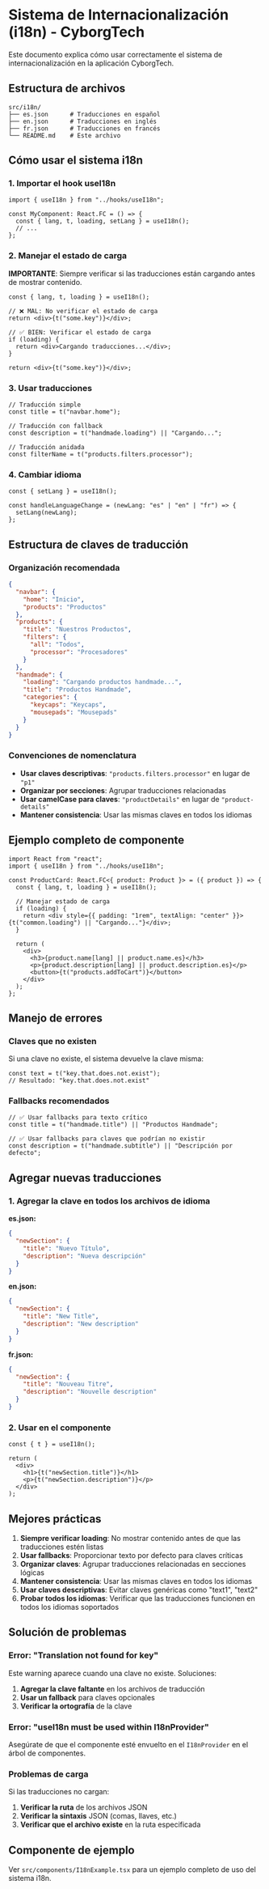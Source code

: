 # Sistema de Internacionalización (i18n) - CyborgTech

Este documento explica cómo usar correctamente el sistema de internacionalización en la aplicación CyborgTech.

## Estructura de archivos

```
src/i18n/
├── es.json      # Traducciones en español
├── en.json      # Traducciones en inglés
├── fr.json      # Traducciones en francés
└── README.md    # Este archivo
```

## Cómo usar el sistema i18n

### 1. Importar el hook useI18n

```tsx
import { useI18n } from "../hooks/useI18n";

const MyComponent: React.FC = () => {
  const { lang, t, loading, setLang } = useI18n();
  // ...
};
```

### 2. Manejar el estado de carga

**IMPORTANTE**: Siempre verificar si las traducciones están cargando antes de mostrar contenido.

```tsx
const { lang, t, loading } = useI18n();

// ❌ MAL: No verificar el estado de carga
return <div>{t("some.key")}</div>;

// ✅ BIEN: Verificar el estado de carga
if (loading) {
  return <div>Cargando traducciones...</div>;
}

return <div>{t("some.key")}</div>;
```

### 3. Usar traducciones

```tsx
// Traducción simple
const title = t("navbar.home");

// Traducción con fallback
const description = t("handmade.loading") || "Cargando...";

// Traducción anidada
const filterName = t("products.filters.processor");
```

### 4. Cambiar idioma

```tsx
const { setLang } = useI18n();

const handleLanguageChange = (newLang: "es" | "en" | "fr") => {
  setLang(newLang);
};
```

## Estructura de claves de traducción

### Organización recomendada

```json
{
  "navbar": {
    "home": "Inicio",
    "products": "Productos"
  },
  "products": {
    "title": "Nuestros Productos",
    "filters": {
      "all": "Todos",
      "processor": "Procesadores"
    }
  },
  "handmade": {
    "loading": "Cargando productos handmade...",
    "title": "Productos Handmade",
    "categories": {
      "keycaps": "Keycaps",
      "mousepads": "Mousepads"
    }
  }
}
```

### Convenciones de nomenclatura

- **Usar claves descriptivas**: `"products.filters.processor"` en lugar de `"p1"`
- **Organizar por secciones**: Agrupar traducciones relacionadas
- **Usar camelCase para claves**: `"productDetails"` en lugar de `"product-details"`
- **Mantener consistencia**: Usar las mismas claves en todos los idiomas

## Ejemplo completo de componente

```tsx
import React from "react";
import { useI18n } from "../hooks/useI18n";

const ProductCard: React.FC<{ product: Product }> = ({ product }) => {
  const { lang, t, loading } = useI18n();

  // Manejar estado de carga
  if (loading) {
    return <div style={{ padding: "1rem", textAlign: "center" }}>{t("common.loading") || "Cargando..."}</div>;
  }

  return (
    <div>
      <h3>{product.name[lang] || product.name.es}</h3>
      <p>{product.description[lang] || product.description.es}</p>
      <button>{t("products.addToCart")}</button>
    </div>
  );
};
```

## Manejo de errores

### Claves que no existen

Si una clave no existe, el sistema devuelve la clave misma:

```tsx
const text = t("key.that.does.not.exist");
// Resultado: "key.that.does.not.exist"
```

### Fallbacks recomendados

```tsx
// ✅ Usar fallbacks para texto crítico
const title = t("handmade.title") || "Productos Handmade";

// ✅ Usar fallbacks para claves que podrían no existir
const description = t("handmade.subtitle") || "Descripción por defecto";
```

## Agregar nuevas traducciones

### 1. Agregar la clave en todos los archivos de idioma

**es.json:**

```json
{
  "newSection": {
    "title": "Nuevo Título",
    "description": "Nueva descripción"
  }
}
```

**en.json:**

```json
{
  "newSection": {
    "title": "New Title",
    "description": "New description"
  }
}
```

**fr.json:**

```json
{
  "newSection": {
    "title": "Nouveau Titre",
    "description": "Nouvelle description"
  }
}
```

### 2. Usar en el componente

```tsx
const { t } = useI18n();

return (
  <div>
    <h1>{t("newSection.title")}</h1>
    <p>{t("newSection.description")}</p>
  </div>
);
```

## Mejores prácticas

1. **Siempre verificar loading**: No mostrar contenido antes de que las traducciones estén listas
2. **Usar fallbacks**: Proporcionar texto por defecto para claves críticas
3. **Organizar claves**: Agrupar traducciones relacionadas en secciones lógicas
4. **Mantener consistencia**: Usar las mismas claves en todos los idiomas
5. **Usar claves descriptivas**: Evitar claves genéricas como "text1", "text2"
6. **Probar todos los idiomas**: Verificar que las traducciones funcionen en todos los idiomas soportados

## Solución de problemas

### Error: "Translation not found for key"

Este warning aparece cuando una clave no existe. Soluciones:

1. **Agregar la clave faltante** en los archivos de traducción
2. **Usar un fallback** para claves opcionales
3. **Verificar la ortografía** de la clave

### Error: "useI18n must be used within I18nProvider"

Asegúrate de que el componente esté envuelto en el `I18nProvider` en el árbol de componentes.

### Problemas de carga

Si las traducciones no cargan:

1. **Verificar la ruta** de los archivos JSON
2. **Verificar la sintaxis** JSON (comas, llaves, etc.)
3. **Verificar que el archivo existe** en la ruta especificada

## Componente de ejemplo

Ver `src/components/I18nExample.tsx` para un ejemplo completo de uso del sistema i18n.
